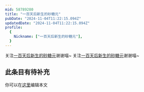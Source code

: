 ```yaml
---
mid: 58789280
title: "一百天后新生的砂糖元"
pubDate: "2024-11-04T11:22:15.094Z"
updatedDate: "2024-11-04T11:22:15.094Z"
profile:
  {
    Nickname: ["一百天后新生的砂糖元"],
  }
---
```


关注[一百天后新生的砂糖元](https://space.bilibili.com/58789280)谢谢喵~ 关注[一百天后新生的砂糖元](https://space.bilibili.com/58789280)谢谢喵~

## 此条目有待补充
你可以在[这里](https://github.com/Yuhanawa/VTuber.ICU-Content/edit/master/v/一百天后新生的砂糖元/index.md)编辑本文
